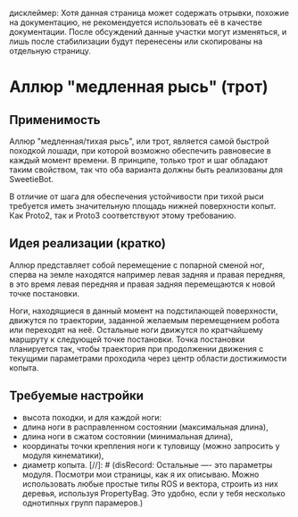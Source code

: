 дисклеймер: Хотя данная страница может содержать отрывки, похожие на документацию, не рекомендуется использовать её в качестве документации. После обсуждений данные участки могут изменяться, и лишь после стабилизации будут перенесены или скопированы на отдельную страницу.


Аллюр "медленная рысь" (трот)
=============================

Применимость
------------
Аллюр "медленная/тихая рысь", или трот, является самой быстрой походкой лошади, при которой возможно обеспечить равновесие в каждый момент времени. В принципе, только трот и шаг обладают таким свойством, так что оба варианта должны быть реализованы для SweetieBot.

В отличие от шага для обеспечения устойчивости при тихой рыси требуется иметь значительную площадь нижней поверхности копыт. Как Proto2, так и Proto3 соответствуют этому требованию.

Идея реализации (кратко)
------------------------
Аллюр представляет собой перемещение с попарной сменой ног, сперва на земле находятся например левая задняя и правая передняя, в это время левая передняя и правая задняя перемещаются к новой точке постановки.

Ноги, находящиеся в данный момент на подстилающей поверхности, движутся по траектории, заданной желаемым перемещением робота или переходят на неё. Остальные ноги движутся по кратчайшему маршруту к следующей точке постановки. Точка постановки планируется так, чтобы траектория при продолжении движения с текущими параметрами проходила через центр области достижимости копыта.

Требуемые настройки
-------------------
*  высота походки,
и для каждой ноги:
*  длина ноги в расправленном состоянии (максимальная длина),
*  длина ноги в сжатом состоянии (минимальная длина),
*  координаты точки крепления ноги к туловищу (можно запросить у модуля кинематики),
*  диаметр копыта.
[//]: # (disRecord: Остальные —- это параметры модуля. Посмотри мои страницы, как я их описываю. Можно использовать любые простые типы ROS и вектора, строить из них деревья, используя PropertyBag. Это удобно, если у тебя несколько однотипных групп парамеров.)

